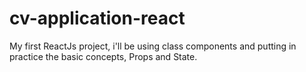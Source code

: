# cv-application-react
My first ReactJs project, i'll be using class components and putting in practice the basic concepts, Props and State.
